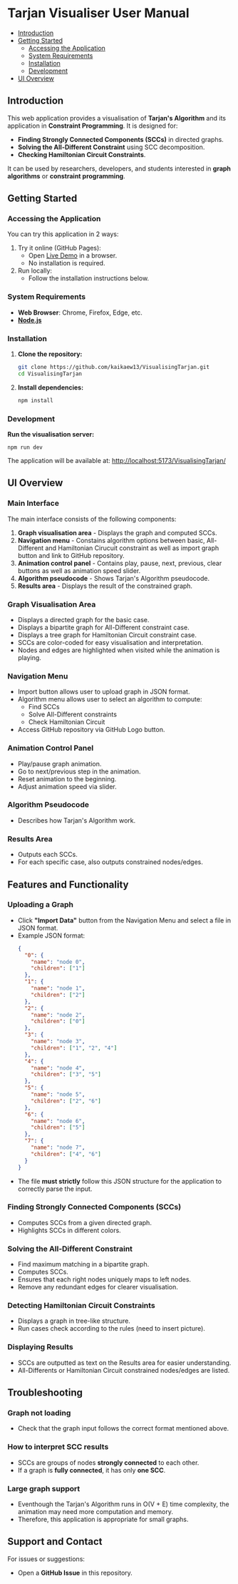 # Tarjan Visualiser User Manual

- [Introduction](#introduction)
- [Getting Started](#getting-started)
    - [Accessing the Application](#accessing-the-application)
    - [System Requirements](#system-requirements)
    - [Installation](#installation)
    - [Development](#development)
- [UI Overview](#ui-overview)

## Introduction

This web application provides a visualisation of **Tarjan's Algorithm** and its application in **Constraint Programming**. It is designed for:
- **Finding Strongly Connected Components (SCCs)** in directed graphs.
- **Solving the All-Different Constraint** using SCC decomposition.
- **Checking Hamiltonian Circuit Constraints**.

It can be used by researchers, developers, and students interested in **graph algorithms** or **constraint programming**.

## Getting Started

### Accessing the Application

You can try this application in 2 ways:

1. Try it online (GitHub Pages):
    - Open [Live Demo](https://kaikaew13.github.io/VisualisingTarjan/) in a browser.
    - No installation is required.
2. Run locally:
    - Follow the installation instructions below.

### System Requirements

- **Web Browser**: Chrome, Firefox, Edge, etc.
- **[Node.js](https://nodejs.org/en/download)**

### Installation
1. **Clone the repository:**
   ```bash
   git clone https://github.com/kaikaew13/VisualisingTarjan.git
   cd VisualisingTarjan
   ```
2. **Install dependencies:**
   ```bash
   npm install
   ```

### Development
**Run the visualisation server:**
  ```base
  npm run dev
  ```

The application will be available at: [http://localhost:5173/VisualisingTarjan/](http://localhost:5173/VisualisingTarjan/)

## UI Overview

### Main Interface
The main interface consists of the following components:
1. **Graph visualisation area** - Displays the graph and computed SCCs.
2. **Navigation menu** - Constains algorithm options between basic, All-Different and Hamiltonian Cirucuit constraint as well as import graph button and link to GitHub repository.
3. **Animation control panel** - Contains play, pause, next, previous, clear buttons as well as animation speed slider.
4. **Algorithm pseudocode** - Shows Tarjan's Algorithm pseudocode.
5. **Results area** - Displays the result of the constrained graph.

### Graph Visualisation Area
- Displays a directed graph for the basic case.
- Displays a bipartite graph for All-Different constraint case.
- Displays a tree graph for Hamiltonian Circuit constraint case.
- SCCs are color-coded for easy visualisation and interpretation.
- Nodes and edges are highlighted when visited while the animation is playing.

### Navigation Menu
- Import button allows user to upload graph in JSON format.
- Algorithm menu allows user to select an algorithm to compute:
    - Find SCCs
    - Solve All-Different constraints
    - Check Hamiltonian Circuit
- Access GitHub repository via GitHub Logo button.

### Animation Control Panel
- Play/pause graph animation.
- Go to next/previous step in the animation.
- Reset animation to the beginning.
- Adjust animation speed via slider.

### Algorithm Pseudocode
- Describes how Tarjan's Algorithm work.

### Results Area
- Outputs each SCCs.
- For each specific case, also outputs constrained nodes/edges.

## Features and Functionality

### Uploading a Graph
- Click **"Import Data"** button from the Navigation Menu and select a file in JSON format.
- Example JSON format:
    ```json
    {
      "0": {
        "name": "node 0",
        "children": ["1"]
      },
      "1": {
        "name": "node 1",
        "children": ["2"]
      },
      "2": {
        "name": "node 2",
        "children": ["0"]
      },
      "3": {
        "name": "node 3",
        "children": ["1", "2", "4"]
      },
      "4": {
        "name": "node 4",
        "children": ["3", "5"]
      },
      "5": {
        "name": "node 5",
        "children": ["2", "6"]
      },
      "6": {
        "name": "node 6",
        "children": ["5"]
      },
      "7": {
        "name": "node 7",
        "children": ["4", "6"]
      }
    }
    ```
- The file **must strictly** follow this JSON structure for the application to correctly parse the input.

### Finding Strongly Connected Components (SCCs)
- Computes SCCs from a given directed graph.
- Highlights SCCs in different colors.

### Solving the All-Different Constraint
- Find maximum matching in a bipartite graph.
- Computes SCCs.
- Ensures that each right nodes uniquely maps to left nodes.
- Remove any redundant edges for clearer visualisation.

### Detecting Hamiltonian Circuit Constraints
- Displays a graph in tree-like structure.
- Run cases check according to the rules (need to insert picture).

### Displaying Results 
- SCCs are outputted as text on the Results area for easier understanding.
- All-Differents or Hamiltonian Circuit constrained nodes/edges are listed.

## Troubleshooting

### Graph not loading
- Check that the graph input follows the correct format mentioned above.

### How to interpret SCC results
- SCCs are groups of nodes **strongly connected** to each other.
- If a graph is **fully connected**, it has only **one SCC**.

### Large graph support
- Eventhough the Tarjan's Algorithm runs in O(V + E) time complexity, the animation may need more computation and memory.
- Therefore, this application is appropriate for small graphs.

## Support and Contact
For issues or suggestions:
- Open a **GitHub Issue** in this repository.
